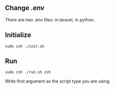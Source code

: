 ## Change .env

There are two .env files: in laravel, in python.

## Initialize
```shell
sudo zsh ./init.sh
```

## Run
```shell
sudo zsh ./run.sh zsh
```
Write first argument as the script type you are using.
